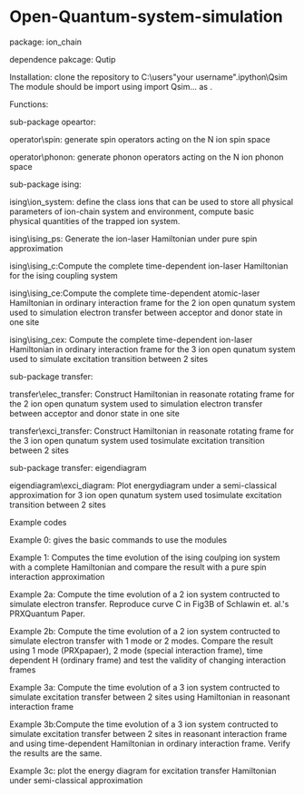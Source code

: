 # Open-Quantum-system-simulation
package: ion_chain

dependence pakcage: Qutip

Installation: clone the repository to C:\users\"your username"\.ipython\Qsim
The module should be import using import Qsim... as .

Functions:

sub-package opeartor:

operator\spin: generate spin operators acting on the N ion spin space

operator\phonon: generate phonon operators acting on the N ion phonon space

sub-package ising:

ising\ion_system: define the class ions that can be used to store all physical parameters of ion-chain system and environment, compute basic  
physical quantities of the trapped ion system. 

ising\ising_ps: Generate the ion-laser Hamiltonian under pure spin approximation

ising\ising_c:Compute the complete time-dependent ion-laser Hamiltonian for the ising coupling system

ising\ising_ce:Compute the complete time-dependent atomic-laser Hamiltonian in ordinary interaction frame for the 2 ion open qunatum system used to simulation electron transfer between acceptor and donor state in one site

ising\ising_cex: Compute the complete time-dependent ion-laser Hamiltonian in ordinary interaction frame for the 3 ion open qunatum system used to simulate excitation transition between 2 sites

sub-package transfer:

transfer\elec_transfer: Construct Hamiltonian in reasonate rotating frame for the 2 ion open qunatum system used to simulation electron transfer between acceptor and donor state in one site

transfer\exci_transfer: Construct Hamiltonian in reasonate rotating frame for the 3 ion open qunatum system used tosimulate excitation transition between 2 sites

sub-package transfer: eigendiagram

eigendiagram\exci_diagram: Plot energydiagram under a semi-classical approximation for 3 ion open qunatum system used tosimulate excitation transition between 2 sites

Example codes

Example 0: gives the basic commands to use the modules 

Example 1: Computes the time evolution of the ising coulping ion system with a complete Hamiltonian and compare the result with a pure spin interaction approximation

Example 2a: Compute the time evolution of a 2 ion system contructed to simulate electron transfer. Reproduce curve C in Fig3B of Schlawin et. al.'s PRXQuantum Paper.

Example 2b: Compute the time evolution of a 2 ion system contructed to simulate electron transfer with 1 mode or 2 modes. Compare the result using 1 mode (PRXpapaer), 2 mode (special interaction frame), time dependent H (ordinary frame) and test the validity of changing interaction frames

Example 3a: Compute the time evolution of a 3 ion system contructed to simulate excitation transfer between 2 sites using Hamiltonian in reasonant interaction frame

Example 3b:Compute the time evolution of a 3 ion system contructed to simulate excitation transfer between 2 sites in reasonant interaction frame and using time-dependent Hamiltonian in ordinary interaction frame. Verify the results are the same.

Example 3c: plot the energy diagram for excitation transfer Hamiltonian under semi-classical approximation

